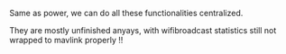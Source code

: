 Same as power, we can do all these functionalities centralized.

They are mostly unfinished anyays, with wifibroadcast statistics still not wrapped to mavlink properly !!